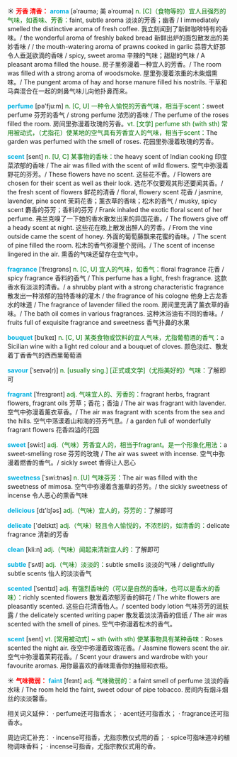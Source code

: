 ☀ <font color="red">**芳香 清香：**</font>
<font color="sky blue">**aroma**</font> [əˈrəʊmə; 美 əˈroʊmə]
<font color="rgb(227, 108, 9)">n. [C]（食物等的）宜人且强烈的气味，如香味、芳香：</font>faint, subtle aroma 淡淡的芳香；幽香 / I immediately smelled the distinctive aroma of fresh coffee. 我立刻闻到了新鲜咖啡特有的香味。/ the wonderful aroma of freshly baked bread 新鲜出炉的面包散发出的美妙香味 / / the mouth-watering aroma of prawns cooked in garlic 蒜蓉大虾那令人垂涎欲滴的香味 / spicy, sweet aroma 辛辣的气味；甜甜的气味 / A pleasant aroma filled the house. 房子里弥漫着一种宜人的芳香。/ The room was filled with a strong aroma of woodsmoke. 屋里弥漫着浓重的木柴烟熏味。/ The pungent aroma of hay and horse manure filled his nostrils. 干草和马粪混合在一起的刺鼻气味儿向他扑鼻而来。

<font color="sky blue">**perfume**</font> [pə'fju:m] 
<font color="rgb(227, 108, 9)">n. [C, U] 一种令人愉悦的芳香气味，相当于scent：</font>sweet perfume 芬芳的香气 / strong perfume 浓烈的香味 / The perfume of the roses filled the room. 房间里弥漫着玫瑰的芳香。<font color="rgb(227, 108, 9)">vt. [文学] perfume sth (with sth) 常用被动式，（尤指花）使某地的空气具有芳香宜人的气味，相当于scent：</font>The garden was perfumed with the smell of roses. 花园里弥漫着玫瑰的芳香。
 
<font color="sky blue">**scent**</font> [sent]
<font color="rgb(227, 108, 9)">n. [U, C] 某事物的香味：</font>the heavy scent of Indian cooking 印度菜浓郁的香味 / The air was filled with the scent of wild flowers. 空气中弥漫着野花的芬芳。/ These flowers have no scent. 这些花不香。/ Flowers are chosen for their scent as well as their look. 选花不仅要观其形还要闻其香。/ the fresh scent of flowers 鲜花的清香 / floral, flowery scent 花香 / jasmine, lavender, pine scent 茉莉花香；薰衣草的香味；松木的香气 / musky, spicy scent 麝香的芬芳；香料的芬芳 / Frank inhaled the exotic floral scent of her perfume. 弗兰克嗅了一下她的香水散发出来的异国花香。/ The flowers give off a heady scent at night. 这些花在晚上散发出醉人的芳香。/ From the vine outside came the scent of honey. 外面的葡萄藤飘来花蜜的香味。/ The scent of pine filled the room. 松木的香气弥漫整个房间。/ The scent of incense lingered in the air. 熏香的气味还留存在空气中。
            
<font color="sky blue">**fragrance**</font> [ˈfreɪgrəns]
<font color="rgb(227, 108, 9)">n. [C, U] 宜人的气味，如香气：</font>floral fragrance 花香 / spicy fragrance 香料的香气 / This perfume has a light, fresh fragrance. 这款香水有淡淡的清香。/ a shrubby plant with a strong characteristic fragrance 散发出一种浓郁的独特香味的灌木 / the fragrance of his cologne 他身上古龙香水的味道 / The fragrance of lavender filled the room. 房间里充满了薰衣草的香味。/ The bath oil comes in various fragrances. 这种沐浴油有不同的香味。/ fruits full of exquisite fragrance and sweetness 香气扑鼻的水果

<font color="sky blue">**bouquet**</font> [buˈkeɪ]
<font color="rgb(227, 108, 9)">n. [C, U] 某类食物或饮料的宜人气味，尤指葡萄酒的香气：</font>a Sicilian wine with a light red colour and a bouquet of cloves. 颜色淡红、散发着丁香香气的西西里葡萄酒
 
<font color="sky blue">**savour**</font> [ˈseɪvə(r)]
<font color="rgb(227, 108, 9)">n. [usually sing.] [正式或文学]（尤指美好的）气味：</font>了解即可
            
<font color="sky blue">**fragrant**</font> [ˈfreɪgrənt]
<font color="rgb(227, 108, 9)">adj. 气味宜人的、芳香的：</font>fragrant herbs, fragrant flowers, fragrant oils 芳草；香花；香油 / The air was fragrant with lavender. 空气中弥漫着薰衣草香。/ The air was fragrant with scents from the sea and the hills. 空气中荡漾着山和海的芬芳气息。/ a garden full of wonderfully fragrant flowers 花香四溢的花园

<font color="sky blue">**sweet**</font> [swi:t] 
<font color="rgb(227, 108, 9)">adj.（气味）芳香宜人的，相当于fragrant。是一个形象化用法：</font>a sweet-smelling rose 芬芳的玫瑰 / The air was sweet with incense. 空气中弥漫着燃香的香气。/ sickly sweet 香得让人恶心
           
<font color="sky blue">**sweetness**</font> [ˈswi:tnəs]
<font color="rgb(227, 108, 9)">n. [U] 气味芬芳：</font>The air was filled with the sweetness of mimosa. 空气中弥漫着含羞草的芬芳。/ the sickly sweetness of incense 令人恶心的熏香气味

<font color="sky blue">**delicious**</font> [dɪ'lɪʃəs] 
<font color="rgb(227, 108, 9)">adj.（气味）宜人的，芬芳的：</font>了解即可

<font color="sky blue">**delicate**</font> ['delɪkɪt] 
<font color="rgb(227, 108, 9)">adj.（气味）轻且令人愉悦的，不浓烈的，如清香的：</font>delicate fragrance 清新的芳香

<font color="sky blue">**clean**</font> [kli:n] 
<font color="rgb(227, 108, 9)">adj.（气味）闻起来清新宜人的：</font>了解即可
                        
<font color="sky blue">**subtle**</font> [ˈsʌtl]
<font color="rgb(227, 108, 9)">adj.（气味）淡淡的：</font>subtle smells 淡淡的气味 / delightfully subtle scents 怡人的淡淡香气         

<font color="sky blue">**scented**</font> [ˈsentɪd]
<font color="rgb(227, 108, 9)">adj. 有强烈香味的（可以是自然的香味，也可以是香水的香味）：</font>richly scented flowers 散发着浓郁芳香的鲜花 / The white flowers are pleasantly scented. 这些白花清香怡人。/ scented body lotion 气味芬芳的润肤露 / the delicately scented writing paper 散发着淡淡清香的信纸 / The air was scented with the smell of pines. 空气中弥漫着松木的香气。

<font color="sky blue">**scent**</font> [sent]
<font color="rgb(227, 108, 9)">vt. [常用被动式] ~ sth (with sth) 使某事物具有某种香味：</font>Roses scented the night air. 夜空中弥漫着玫瑰花香。/ Jasmine flowers scent the air. 空气中弥漫着茉莉花香。/ Scent your drawers and wardrobe with your favourite aromas. 用你最喜欢的香味熏香你的抽屉和衣柜。

☀ <font color="red">**气味微弱：**</font>
<font color="sky blue">**faint**</font> [feɪnt]
<font color="rgb(227, 108, 9)">adj. 气味微弱的：</font>a faint smell of perfume 淡淡的香水味 / The room held the faint, sweet odour of pipe tobacco. 房间内有烟斗烟丝的淡淡馨香。

相关词义延伸：
· perfume还可指香水；
· acent还可指香水；
· fragrance还可指香水。

周边词汇补充：
· incense可指香，尤指宗教仪式用的香；
· spice可指味道冲的植物调味香料；
· incense可指香，尤指宗教仪式用的香。

